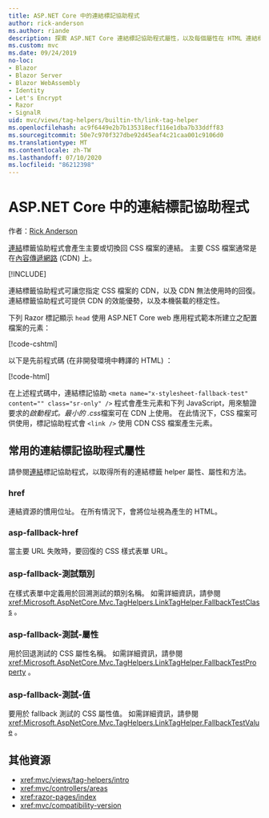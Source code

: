 ```yaml
---
title: ASP.NET Core 中的連結標記協助程式
author: rick-anderson
ms.author: riande
description: 探索 ASP.NET Core 連結標記協助程式屬性，以及每個屬性在 HTML 連結標記的擴充行為中所扮演的角色。
ms.custom: mvc
ms.date: 09/24/2019
no-loc:
- Blazor
- Blazor Server
- Blazor WebAssembly
- Identity
- Let's Encrypt
- Razor
- SignalR
uid: mvc/views/tag-helpers/builtin-th/link-tag-helper
ms.openlocfilehash: ac9f6449e2b7b135318ecf116e1dba7b33ddff83
ms.sourcegitcommit: 50e7c970f327dbe92d45eaf4c21caa001c9106d0
ms.translationtype: MT
ms.contentlocale: zh-TW
ms.lasthandoff: 07/10/2020
ms.locfileid: "86212398"
---
```

# <a name="link-tag-helper-in-aspnet-core"></a>ASP.NET Core 中的連結標記協助程式

作者：[Rick Anderson](https://twitter.com/RickAndMSFT)

[連結](xref:Microsoft.AspNetCore.Mvc.TagHelpers.LinkTagHelper)標籤協助程式會產生主要或切換回 CSS 檔案的連結。 主要 CSS 檔案通常是在[內容傳遞網路](/office365/enterprise/content-delivery-networks#what-exactly-is-a-cdn) (CDN) 上。

[!INCLUDE[](~/includes/cdn.md)]

連結標籤協助程式可讓您指定 CSS 檔案的 CDN，以及 CDN 無法使用時的回復。 連結標籤協助程式可提供 CDN 的效能優勢，以及本機裝載的穩定性。

下列 Razor 標記顯示 `head` 使用 ASP.NET Core web 應用程式範本所建立之配置檔案的元素：

[!code-cshtml[](link-tag-helper/sample/_Layout.cshtml?name=snippet)]

以下是先前程式碼 (在非開發環境中轉譯的 HTML) ：

[!code-html[](link-tag-helper/sample/HtmlPage1.html)]

在上述程式碼中，連結標記協助 `<meta name="x-stylesheet-fallback-test" content="" class="sr-only" />` 程式會產生元素和下列 JavaScript，用來驗證要求的*啟動程式。最小的 .css*檔案可在 CDN 上使用。 在此情況下，CSS 檔案可供使用，標記協助程式會 `<link />` 使用 CDN CSS 檔案產生元素。

## <a name="commonly-used-link-tag-helper-attributes"></a>常用的連結標記協助程式屬性

請參閱[連結](xref:Microsoft.AspNetCore.Mvc.TagHelpers.LinkTagHelper)標記協助程式，以取得所有的連結標籤 helper 屬性、屬性和方法。

### <a name="href"></a>href

連結資源的慣用位址。 在所有情況下，會將位址視為產生的 HTML。

### <a name="asp-fallback-href"></a>asp-fallback-href

當主要 URL 失敗時，要回復的 CSS 樣式表單 URL。

### <a name="asp-fallback-test-class"></a>asp-fallback-測試類別

在樣式表單中定義用於回溯測試的類別名稱。 如需詳細資訊，請參閱 <xref:Microsoft.AspNetCore.Mvc.TagHelpers.LinkTagHelper.FallbackTestClass> 。

### <a name="asp-fallback-test-property"></a>asp-fallback-測試-屬性

用於回退測試的 CSS 屬性名稱。 如需詳細資訊，請參閱 <xref:Microsoft.AspNetCore.Mvc.TagHelpers.LinkTagHelper.FallbackTestProperty> 。

### <a name="asp-fallback-test-value"></a>asp-fallback-測試-值

要用於 fallback 測試的 CSS 屬性值。 如需詳細資訊，請參閱 <xref:Microsoft.AspNetCore.Mvc.TagHelpers.LinkTagHelper.FallbackTestValue> 。

## <a name="additional-resources"></a>其他資源

* <xref:mvc/views/tag-helpers/intro>
* <xref:mvc/controllers/areas>
* <xref:razor-pages/index>
* <xref:mvc/compatibility-version>
